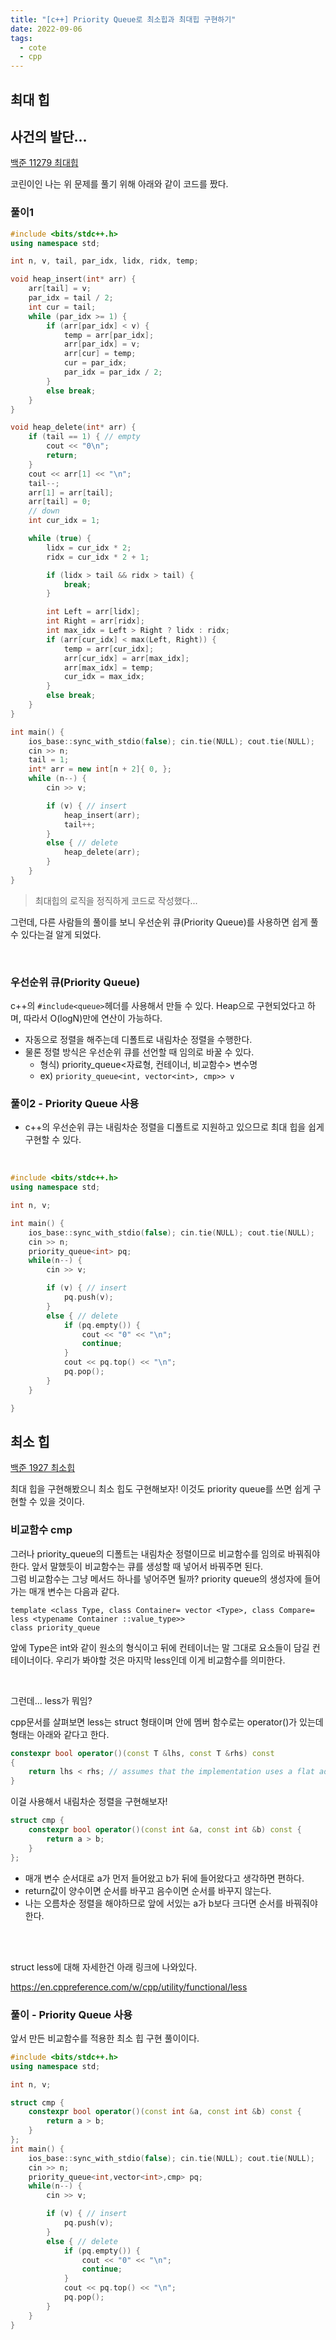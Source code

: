 ```yaml
---
title: "[c++] Priority Queue로 최소힙과 최대힙 구현하기"
date: 2022-09-06
tags:
  - cote
  - cpp
---
```


## 최대 힙

## 사건의 발단...

[백준 11279 최대힙](https://www.acmicpc.net/problem/11279)

코린이인 나는 위 문제를 풀기 위해 아래와 같이 코드를 짰다.

### 풀이1

```cpp
#include <bits/stdc++.h>
using namespace std;

int n, v, tail, par_idx, lidx, ridx, temp;

void heap_insert(int* arr) {
	arr[tail] = v;
	par_idx = tail / 2;
	int cur = tail;
	while (par_idx >= 1) {
		if (arr[par_idx] < v) {
			temp = arr[par_idx];
			arr[par_idx] = v;
			arr[cur] = temp;
			cur = par_idx;
			par_idx = par_idx / 2;
		}
		else break;
	}
}

void heap_delete(int* arr) {
	if (tail == 1) { // empty
		cout << "0\n";
		return;
	}
	cout << arr[1] << "\n";
	tail--;
	arr[1] = arr[tail];
	arr[tail] = 0;
	// down
	int cur_idx = 1;

	while (true) {
		lidx = cur_idx * 2;
		ridx = cur_idx * 2 + 1;

		if (lidx > tail && ridx > tail) {
			break;
		}

		int Left = arr[lidx];
		int Right = arr[ridx];
		int max_idx = Left > Right ? lidx : ridx;
		if (arr[cur_idx] < max(Left, Right)) {
			temp = arr[cur_idx];
			arr[cur_idx] = arr[max_idx];
			arr[max_idx] = temp;
			cur_idx = max_idx;
		}
		else break;
	}
}

int main() {
	ios_base::sync_with_stdio(false); cin.tie(NULL); cout.tie(NULL);
	cin >> n;
	tail = 1;
	int* arr = new int[n + 2]{ 0, };
	while (n--) {
		cin >> v;

		if (v) { // insert
			heap_insert(arr);
			tail++;
		}
		else { // delete
			heap_delete(arr);
		}
	}
}
```

> 최대힙의 로직을 정직하게 코드로 작성했다...

그런데, 다른 사람들의 풀이를 보니 우선순위 큐(Priority Queue)를 사용하면 쉽게 풀 수 있다는걸 알게 되었다.

<br/>

### 우선순위 큐(Priority Queue)

c++의 `#include<queue>`헤더를 사용해서 만들 수 있다. Heap으로 구현되었다고 하며, 따라서 O(logN)만에 연산이 가능하다.<br/>

- 자동으로 정렬을 해주는데 디폴트로 내림차순 정렬을 수행한다.
- 물론 정렬 방식은 우선순위 큐를 선언할 때 임의로 바꿀 수 있다.
  - 형식) priority_queue<자료형, 컨테이너, 비교함수> 변수명
  - ex) `priority_queue<int, vector<int>, cmp>> v`

### 풀이2 - Priority Queue 사용

- c++의 우선순위 큐는 내림차순 정렬을 디폴트로 지원하고 있으므로 최대 힙을 쉽게 구현할 수 있다.

<br/>

```cpp
#include <bits/stdc++.h>
using namespace std;

int n, v;

int main() {
	ios_base::sync_with_stdio(false); cin.tie(NULL); cout.tie(NULL);
	cin >> n;
	priority_queue<int> pq;
	while(n--) {
		cin >> v;

		if (v) { // insert
			pq.push(v);
		}
		else { // delete
			if (pq.empty()) {
				cout << "0" << "\n";
				continue;
			}
			cout << pq.top() << "\n";
			pq.pop();
		}
	}

}
```

## 최소 힙

[백준 1927 최소힙](https://www.acmicpc.net/problem/1927)<br/>

최대 힙을 구현해봤으니 최소 힙도 구현해보자! 이것도 priority queue를 쓰면 쉽게 구현할 수 있을 것이다.

### 비교함수 cmp

그러나 priority_queue의 디폴트는 내림차순 정렬이므로 비교함수를 임의로 바꿔줘야한다. 앞서 말했듯이 비교함수는 큐를 생성할 때 넣어서 바꿔주면 된다.<br/> 그럼 비교함수는 그냥 메서드 하나를 넣어주면 될까? priority queue의 생성자에 들어가는 매개 변수는 다음과 같다.

```
template <class Type, class Container= vector <Type>, class Compare= less <typename Container ::value_type>>
class priority_queue
```

앞에 Type은 int와 같이 원소의 형식이고 뒤에 컨테이너는 말 그대로 요소들이 담길 컨테이너이다. 우리가 봐야할 것은 마지막 less인데 이게 비교함수를 의미한다.

<br/>

그런데... less가 뭐임?<br/>

cpp문서를 살펴보면 less는 struct 형태이며 안에 멤버 함수로는 operator()가 있는데 형태는 아래와 같다고 한다.

```cpp
constexpr bool operator()(const T &lhs, const T &rhs) const
{
    return lhs < rhs; // assumes that the implementation uses a flat address space
}
```

이걸 사용해서 내림차순 정렬을 구현해보자!

```cpp
struct cmp {
	constexpr bool operator()(const int &a, const int &b) const {
		return a > b;
	}
};
```

- 매개 변수 순서대로 a가 먼저 들어왔고 b가 뒤에 들어왔다고 생각하면 편하다.
- return값이 양수이면 순서를 바꾸고 음수이면 순서를 바꾸지 않는다.
- 나는 오름차순 정렬을 해야하므로 앞에 서있는 a가 b보다 크다면 순서를 바꿔줘야한다.

<br/><br/>

struct less에 대해 자세한건 아래 링크에 나와있다.<br/>

https://en.cppreference.com/w/cpp/utility/functional/less

### 풀이 - Priority Queue 사용

앞서 만든 비교함수를 적용한 최소 힙 구현 풀이이다.

```cpp
#include <bits/stdc++.h>
using namespace std;

int n, v;

struct cmp {
	constexpr bool operator()(const int &a, const int &b) const {
		return a > b;
	}
};
int main() {
	ios_base::sync_with_stdio(false); cin.tie(NULL); cout.tie(NULL);
	cin >> n;
	priority_queue<int,vector<int>,cmp> pq;
	while(n--) {
		cin >> v;

		if (v) { // insert
			pq.push(v);
		}
		else { // delete
			if (pq.empty()) {
				cout << "0" << "\n";
				continue;
			}
			cout << pq.top() << "\n";
			pq.pop();
		}
	}
}
```
